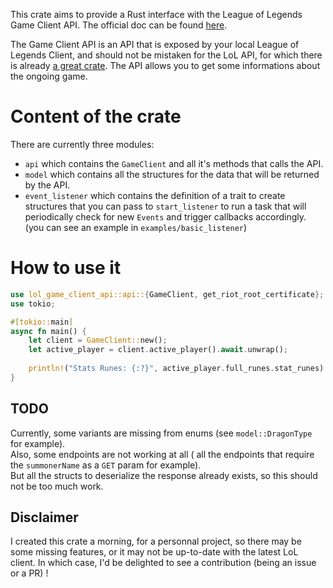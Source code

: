 This crate aims to provide a Rust interface with the League of Legends Game Client API. The official doc can be found [here](https://developer.riotgames.com/docs/lol#game-client-api).


The Game Client API is an API that is exposed by your local League of Legends Client,
and should not be mistaken for the LoL API, for which there is already [a great crate](https://github.com/MingweiSamuel/Riven).
The API allows you to get some informations about the ongoing game.

# Content of the crate

There are currently three modules: 
- `api` which contains the `GameClient` and all it's methods that calls the API.
- `model` which contains all the structures for the data that will be returned by the API.
- `event_listener` which contains the definition of a trait to create structures that you can pass to `start_listener` to run a task that will periodically check for new `Events` and trigger callbacks accordingly. (you can see an example in `examples/basic_listener`)

# How to use it
```rust
use lol_game_client_api::api::{GameClient, get_riot_root_certificate};
use tokio;

#[tokio::main]
async fn main() {
    let client = GameClient::new();
    let active_player = client.active_player().await.unwrap();
    
    println!("Stats Runes: {:?}", active_player.full_runes.stat_runes)
}
```

## TODO
Currently, some variants are missing from enums (see `model::DragonType` for example).  
Also, some endpoints are not working at all (
all the endpoints that require the `summonerName` as a `GET` param for example).  
But all the structs to deserialize the response already exists, so this should not be too much work.

## Disclaimer

I created this crate a morning, for a personnal project, so there may be some missing features,
or it may not be up-to-date with the latest LoL client. In which case, I'd be delighted to see a contribution (being an issue or a PR) !
